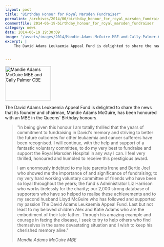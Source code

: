 ```yaml
---
layout: post
title: "Birthday Honour for Royal Marsden Fundraiser"
permalink: /archives/2014/06/birthday_honour_for_royal_marsden_fundraiser.html
commentfile: 2014-06-19-birthday_honour_for_royal_marsden_fundraiser
category: news
date: 2014-06-19 19:30:09
image: "/assets/images/2014/Mandie-Adams-McGuire-MBE-and-Cally-Palmer-CBE_thumb.jpg"
excerpt: |
    The David Adams Leukaemia Appeal Fund is delighted to share the news that its founder and chairman, Mandie Adams McGuire, has been honoured with an MBE in the Queens' Birthday honours.
    

---
```


<a href="/assets/images/2014/Mandie-Adams-McGuire-MBE-and-Cally-Palmer-CBE.jpg" title="See larger version of - Mandie Adams McGuire MBE and Cally Palmer CBE"><img src="/assets/images/2014/Mandie-Adams-McGuire-MBE-and-Cally-Palmer-CBE_thumb.jpg" width="150" height="112" alt="Mandie Adams McGuire MBE and Cally Palmer CBE" class="photo right" /></a>

The David Adams Leukaemia Appeal Fund is delighted to share the news that its founder and chairman, Mandie Adams McGuire, has been honoured with an MBE in the Queens' Birthday honours.

> "In being given this honour I am totally thrilled that the years of commitment to fundraising in David's memory and striving to better the future outcomes for other leukaemia and cancer sufferers have been recognised. I will continue, with the help and support of a fantastic voluntary committee, to do my very best to fundraise and support the Royal Marsden Hospital in any way I can. I feel very thrilled, honoured and humbled to receive this prestigious award.
> 
>  I am enormously indebted to my late parents Irene and Bertie Joel who showed me the importance of and significance of fundraising; to my very hard working voluntary committee of friends who have been so loyal throughout the years; the fund's Administrator Liz Harrison who works tirelessly for the charity; our 2,000 strong database of supporters who have so helped to realise these achievements and to my second husband Lloyd McGuire who has followed and supported my passion The David Adams Leukaemia Appeal Fund. Last but not least to my beloved children Alex and Katie Adams who are the embodiment of their late father. Through his amazing example and courage in facing the disease, I seek to try to help others who find themselves in the same devastating situation and I wish to keep his cherished memory alive."
> 
> <cite>Mandie Adams McGuire MBE</cite>
